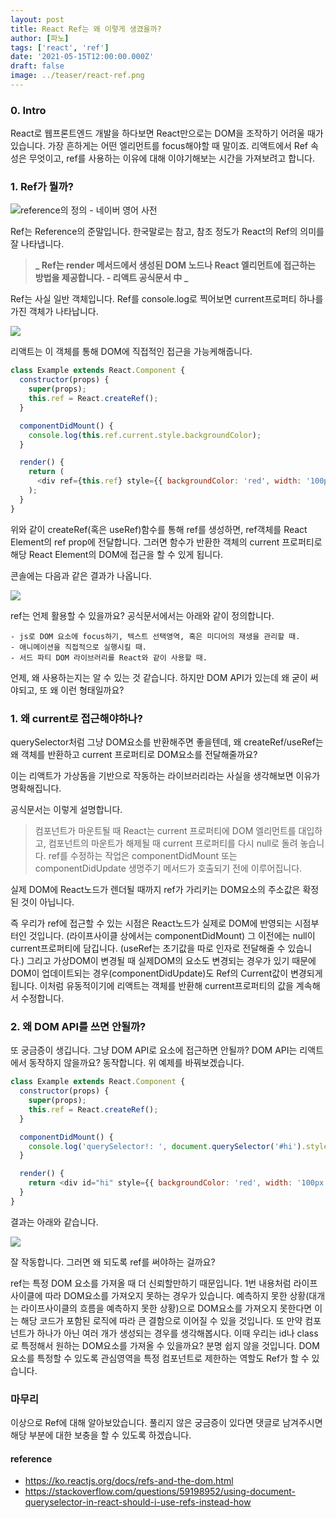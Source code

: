 ```yaml
---
layout: post
title: React Ref는 왜 이렇게 생겼을까?
author: [파노]
tags: ['react', 'ref']
date: '2021-05-15T12:00:00.000Z'
draft: false
image: ../teaser/react-ref.png
---
```


### 0. Intro

React로 웹프론트엔드 개발을 하다보면 React만으로는 DOM을 조작하기 어려울 때가 있습니다.
가장 흔하게는 어떤 엘리먼트를 focus해야할 때 말이죠. 리액트에서 Ref 속성은 무엇이고, ref를 사용하는 이유에 대해 이야기해보는 시간을 가져보려고 합니다.

### 1. Ref가 뭘까?

![reference의 정의 - 네이버 영어 사전](https://images.velog.io/images/fan/post/ba2c2401-6a86-403f-890c-caeca7b528b1/image.png)

Ref는 Reference의 준말입니다. 한국말로는 참고, 참조 정도가 React의 Ref의 의미를 잘 나타냅니다.

> **_ Ref는 render 메서드에서 생성된 DOM 노드나 React 엘리먼트에 접근하는 방법을 제공합니다. - 리액트 공식문서 中 _**

Ref는 사실 일반 객체입니다. Ref를 console.log로 찍어보면 current프로퍼티 하나를 가진 객체가 나타납니다.

![](https://images.velog.io/images/fan/post/d0e6c0c3-db9a-4991-8251-81e619f6df18/image.png)

리액트는 이 객체를 통해 DOM에 직접적인 접근을 가능케해줍니다.

```js
class Example extends React.Component {
  constructor(props) {
    super(props);
    this.ref = React.createRef();
  }

  componentDidMount() {
    console.log(this.ref.current.style.backgroundColor);
  }

  render() {
    return (
      <div ref={this.ref} style={{ backgroundColor: 'red', width: '100px', height: '100px' }} />
    );
  }
}
```

위와 같이 createRef(혹은 useRef)함수를 통해 ref를 생성하면, ref객체를 React Element의 ref prop에 전달합니다. 그러면 함수가 반환한 객체의 current 프로퍼티로 해당 React Element의 DOM에 접근을 할 수 있게 됩니다.

콘솔에는 다음과 같은 결과가 나옵니다.

![](https://images.velog.io/images/fan/post/d0bc7d0b-f063-41a1-8977-070cd5c9341a/image.png)

ref는 언제 활용할 수 있을까요? 공식문서에서는 아래와 같이 정의합니다.

    - js로 DOM 요소에 focus하기, 텍스트 선택영역, 혹은 미디어의 재생을 관리할 때.
    - 애니메이션을 직접적으로 실행시킬 때.
    - 서드 파티 DOM 라이브러리를 React와 같이 사용할 때.

언제, 왜 사용하는지는 알 수 있는 것 같습니다. 하지만 DOM API가 있는데 왜 굳이 써야되고, 또 왜 이런 형태일까요?

### 1. 왜 current로 접근해야하나?

querySelector처럼 그냥 DOM요소를 반환해주면 좋을텐데, 왜 createRef/useRef는 왜 객체를 반환하고 current 프로퍼티로 DOM요소를 전달해줄까요?

이는 리액트가 가상돔을 기반으로 작동하는 라이브러리라는 사실을 생각해보면 이유가 명확해집니다.

공식문서는 이렇게 설명합니다.

> 컴포넌트가 마운트될 때 React는 current 프로퍼티에 DOM 엘리먼트를 대입하고, 컴포넌트의 마운트가 해제될 때 current 프로퍼티를 다시 null로 돌려 놓습니다. ref를 수정하는 작업은 componentDidMount 또는 componentDidUpdate 생명주기 메서드가 호출되기 전에 이루어집니다.

실제 DOM에 React노드가 렌더될 때까지 ref가 가리키는 DOM요소의 주소값은 확정된 것이 아닙니다.

즉 우리가 ref에 접근할 수 있는 시점은 React노드가 실제로 DOM에 반영되는 시점부터인 것입니다. (라이프사이클 상에서는 componentDidMount) 그 이전에는 null이 current프로퍼티에 담깁니다. (useRef는 초기값을 따로 인자로 전달해줄 수 있습니다.)
그리고 가상DOM이 변경될 때 실제DOM의 요소도 변경되는 경우가 있기 때문에 DOM이 업데이트되는 경우(componentDidUpdate)도 Ref의 Current값이 변경되게 됩니다. 이처럼 유동적이기에 리액트는 객체를 반환해 current프로퍼티의 값을 계속해서 수정합니다.

### 2. 왜 DOM API를 쓰면 안될까?

또 궁금증이 생깁니다. 그냥 DOM API로 요소에 접근하면 안될까?
DOM API는 리액트에서 동작하지 않을까요? 동작합니다.
위 예제를 바꿔보겠습니다.

```js
class Example extends React.Component {
  constructor(props) {
    super(props);
    this.ref = React.createRef();
  }

  componentDidMount() {
    console.log('querySelector!: ', document.querySelector('#hi').style.backgroundColor);
  }

  render() {
    return <div id="hi" style={{ backgroundColor: 'red', width: '100px', height: '100px' }} />;
  }
}
```

결과는 아래와 같습니다.

![](https://images.velog.io/images/fan/post/f051993a-7293-4b64-9c95-c7237ae38c94/image.png)

잘 작동합니다. 그러면 왜 되도록 ref를 써야하는 걸까요?

ref는 특정 DOM 요소를 가져올 때 더 신뢰할만하기 때문입니다.
1번 내용처럼 라이프사이클에 따라 DOM요소를 가져오지 못하는 경우가 있습니다. 예측하지 못한 상황(대개는 라이프사이클의 흐름을 예측하지 못한 상황)으로 DOM요소를 가져오지 못한다면 이는 해당 코드가 포함된 로직에 따라 큰 결함으로 이어질 수 있을 것입니다. 또 만약 컴포넌트가 하나가 아닌 여러 개가 생성되는 경우를 생각해봅시다. 이때 우리는 id나 class로 특정해서 원하는 DOM요소를 가져올 수 있을까요? 분명 쉽지 않을 것입니다. DOM요소를 특정할 수 있도록 관심영역을 특정 컴포넌트로 제한하는 역할도 Ref가 할 수 있습니다.

### 마무리

이상으로 Ref에 대해 알아보았습니다. 풀리지 않은 궁금증이 있다면 댓글로 남겨주시면 해당 부분에 대한 보충을 할 수 있도록 하겠습니다.

#### reference

- https://ko.reactjs.org/docs/refs-and-the-dom.html
- https://stackoverflow.com/questions/59198952/using-document-queryselector-in-react-should-i-use-refs-instead-how
